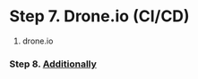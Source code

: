 # Step 7. Drone.io (CI/CD)

1. drone.io

### Step 8. [Additionally](http://54.152.51.78:10080/ironjab/it-k8s/src/master/docs/step8.md)